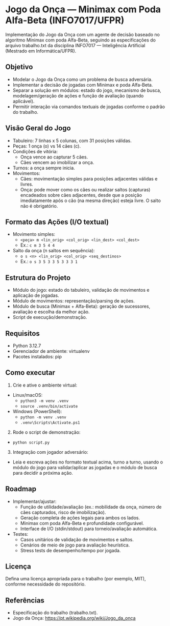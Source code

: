 # Jogo da Onça — Minimax com Poda Alfa-Beta (INFO7017/UFPR)

Implementação do Jogo da Onça com um agente de decisão baseado no algoritmo Minimax com poda Alfa-Beta, seguindo as especificações do arquivo trabalho.txt da disciplina INFO7017 — Inteligência Artificial (Mestrado em Informática/UFPR).

## Objetivo
- Modelar o Jogo da Onça como um problema de busca adversária.
- Implementar a decisão de jogadas com Minimax e poda Alfa-Beta.
- Separar a solução em módulos: estado do jogo, mecanismo de busca, modelagem/geração de ações e função de avaliação (quando aplicável).
- Permitir interação via comandos textuais de jogadas conforme o padrão do trabalho.

## Visão Geral do Jogo
- Tabuleiro: 7 linhas x 5 colunas, com 31 posições válidas.
- Peças: 1 onça (o) vs 14 cães (c).
- Condições de vitória:
  - Onça vence ao capturar 5 cães.
  - Cães vencem ao imobilizar a onça.
- Turnos: a onça sempre inicia.
- Movimentos:
  - Cães: movimentação simples para posições adjacentes válidas e livres.
  - Onça: pode mover como os cães ou realizar saltos (capturas) encadeados sobre cães adjacentes, desde que a posição imediatamente após o cão (na mesma direção) esteja livre. O salto não é obrigatório.

## Formato das Ações (I/O textual)
- Movimento simples:
  - `<peça> m <lin_orig> <col_orig> <lin_dest> <col_dest>`
  - Ex.: `c m 3 5 4 4`
- Salto da onça (n saltos em sequência):
  - `o s <n> <lin_orig> <col_orig> <seq_destinos>`
  - Ex.: `o s 3 5 3 3 5 3 3 3 1`

## Estrutura do Projeto
- Módulo do jogo: estado do tabuleiro, validação de movimentos e aplicação de jogadas.
- Módulo de movimentos: representação/parsing de ações.
- Módulo de busca (Minimax + Alfa-Beta): geração de sucessores, avaliação e escolha da melhor ação.
- Script de execução/demonstração.

## Requisitos
- Python 3.12.7
- Gerenciador de ambiente: virtualenv
- Pacotes instalados: pip

## Como executar
1) Crie e ative o ambiente virtual:
- Linux/macOS:
  - `python3 -m venv .venv`
  - `source .venv/bin/activate`
- Windows (PowerShell):
  - `python -m venv .venv`
  - `.venv\Scripts\Activate.ps1`

2) Rode o script de demonstração:
- `python script.py`

3) Integração com jogador adversário:
- Leia e escreva ações no formato textual acima, turno a turno, usando o módulo do jogo para validar/aplicar as jogadas e o módulo de busca para decidir a próxima ação.

## Roadmap
- Implementar/ajustar:
  - Função de utilidade/avaliação (ex.: mobilidade da onça, número de cães capturados, risco de imobilização).
  - Geração completa de ações legais para ambos os lados.
  - Minimax com poda Alfa-Beta e profundidade configurável.
  - Interface de I/O (stdin/stdout) para torneio/avaliação automática.
- Testes:
  - Casos unitários de validação de movimentos e saltos.
  - Cenários de meio de jogo para avaliação heurística.
  - Stress tests de desempenho/tempo por jogada.

## Licença
Defina uma licença apropriada para o trabalho (por exemplo, MIT), conforme necessidade do repositório.

## Referências
- Especificação do trabalho (trabalho.txt).
- Jogo da Onça: https://pt.wikipedia.org/wiki/Jogo_da_onça
